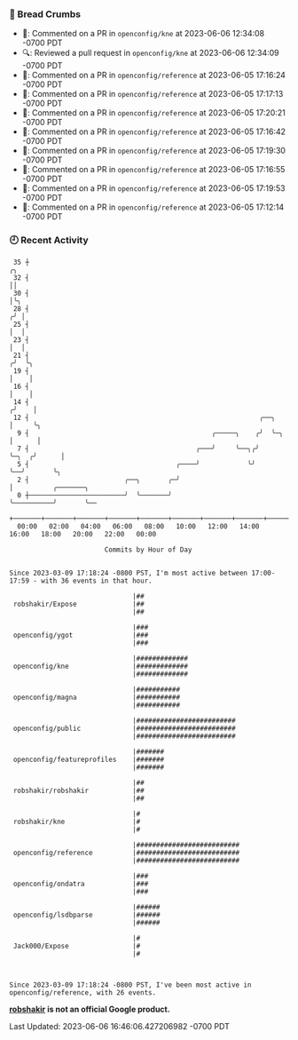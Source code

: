 ### 🍞 Bread Crumbs

 * 💬: Commented on a PR in  `openconfig/kne` at 2023-06-06 12:34:08 -0700 PDT
 * 🔍: Reviewed a pull request in  `openconfig/kne` at 2023-06-06 12:34:09 -0700 PDT
 * 💬: Commented on a PR in  `openconfig/reference` at 2023-06-05 17:16:24 -0700 PDT
 * 💬: Commented on a PR in  `openconfig/reference` at 2023-06-05 17:17:13 -0700 PDT
 * 💬: Commented on a PR in  `openconfig/reference` at 2023-06-05 17:20:21 -0700 PDT
 * 💬: Commented on a PR in  `openconfig/reference` at 2023-06-05 17:16:42 -0700 PDT
 * 💬: Commented on a PR in  `openconfig/reference` at 2023-06-05 17:19:30 -0700 PDT
 * 💬: Commented on a PR in  `openconfig/reference` at 2023-06-05 17:16:55 -0700 PDT
 * 💬: Commented on a PR in  `openconfig/reference` at 2023-06-05 17:19:53 -0700 PDT
 * 💬: Commented on a PR in  `openconfig/reference` at 2023-06-05 17:12:14 -0700 PDT

### 🕘 Recent Activity
```
 35 ┼                                                                        ╭╮
 32 ┤                                                                        ││
 30 ┤                                                                        │╰╮
 28 ┤                                                                       ╭╯ │
 25 ┤                                                                       │  │
 23 ┤                                                                       │  │
 21 ┤                                                                      ╭╯  ╰╮
 19 ┤                                                                      │    │
 16 ┤                                                                      │    │
 14 ┤                                                                     ╭╯    │
 12 ┤                                                          ╭──╮       │     ╰╮
  9 ┤                                              ╭─────╮    ╭╯  ╰─╮     │      │
  7 ┤                                          ╭───╯     ╰──╮╭╯     ╰─╮  ╭╯      │
  5 ┤                                     ╭────╯            ╰╯        ╰──╯       ╰╮
  2 ┤                        ╭──╮       ╭─╯                                       │          ╭───────╮
  0 ┼────────────────────────╯  ╰───────╯                                         ╰──────────╯       ╰──
    +───────+───────+───────+───────+───────+───────+───────+───────+───────+───────+───────+───────+────
  00:00   02:00   04:00   06:00   08:00   10:00   12:00   14:00   16:00   18:00   20:00   22:00   00:00   

						Commits by Hour of Day


Since 2023-03-09 17:18:24 -0800 PST, I'm most active between 17:00-17:59 - with 36 events in that hour.

```



```
                               |##
 robshakir/Expose              |##
                               |##

                               |###
 openconfig/ygot               |###
                               |###

                               |#############
 openconfig/kne                |#############
                               |#############

                               |###########
 openconfig/magna              |###########
                               |###########

                               |#########################
 openconfig/public             |#########################
                               |#########################

                               |#######
 openconfig/featureprofiles    |#######
                               |#######

                               |##
 robshakir/robshakir           |##
                               |##

                               |#
 robshakir/kne                 |#
                               |#

                               |##########################
 openconfig/reference          |##########################
                               |##########################

                               |###
 openconfig/ondatra            |###
                               |###

                               |######
 openconfig/lsdbparse          |######
                               |######

                               |#
 Jack000/Expose                |#
                               |#



Since 2023-03-09 17:18:24 -0800 PST, I've been most active in openconfig/reference, with 26 events.

```
**[robshakir](mailto:robjs@google.com) is not an official Google product.**  


Last Updated: 2023-06-06 16:46:06.427206982 -0700 PDT
